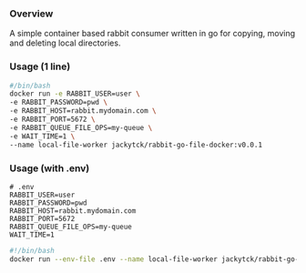 ### Overview
A simple container based rabbit consumer written in go for copying, moving and deleting local directories.

### Usage (1 line)
``` bash
#/bin/bash
docker run -e RABBIT_USER=user \
-e RABBIT_PASSWORD=pwd \
-e RABBIT_HOST=rabbit.mydomain.com \
-e RABBIT_PORT=5672 \
-e RABBIT_QUEUE_FILE_OPS=my-queue \
-e WAIT_TIME=1 \
--name local-file-worker jackytck/rabbit-go-file-docker:v0.0.1
```

### Usage (with .env)
``` text
# .env
RABBIT_USER=user
RABBIT_PASSWORD=pwd
RABBIT_HOST=rabbit.mydomain.com
RABBIT_PORT=5672
RABBIT_QUEUE_FILE_OPS=my-queue
WAIT_TIME=1
```

``` bash
#!/bin/bash
docker run --env-file .env --name local-file-worker jackytck/rabbit-go-file-docker:v0.0.1
```
